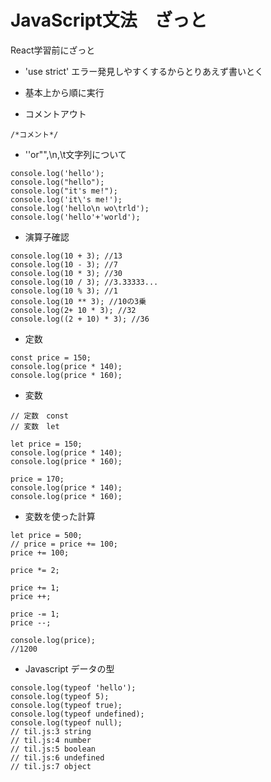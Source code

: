 # JavaScript文法　ざっと
React学習前にざっと
- 'use strict'
 エラー発見しやすくするからとりあえず書いとく

- 基本上から順に実行
- コメントアウト
```
/*コメント*/
```
- ''or"",\n,\t文字列について
```
console.log('hello');
console.log("hello");
console.log("it's me!");
console.log('it\'s me!');
console.log('hello\n wo\trld');
console.log('hello'+'world');
```
- 演算子確認
```
console.log(10 + 3); //13
console.log(10 - 3); //7
console.log(10 * 3); //30
console.log(10 / 3); //3.33333...
console.log(10 % 3); //1
console.log(10 ** 3); //10の3乗
console.log(2+ 10 * 3); //32
console.log((2 + 10) * 3); //36
```
- 定数
```
const price = 150;
console.log(price * 140);
console.log(price * 160);
```

- 変数
```
// 定数　const
// 変数　let

let price = 150;
console.log(price * 140);
console.log(price * 160);

price = 170;
console.log(price * 140);
console.log(price * 160);
```
- 変数を使った計算
```
let price = 500;
// price = price += 100;
price += 100;

price *= 2;

price += 1;
price ++;

price -= 1;
price --;

console.log(price);
//1200
```
- Javascript データの型
```
console.log(typeof 'hello');
console.log(typeof 5);
console.log(typeof true);
console.log(typeof undefined);
console.log(typeof null);
// til.js:3 string
// til.js:4 number
// til.js:5 boolean
// til.js:6 undefined
// til.js:7 object
```




